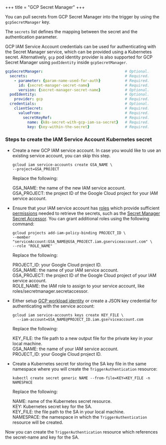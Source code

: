 +++
title = "GCP Secret Manager"
+++

You can pull secrets from GCP Secret Manager into the trigger by using the `gcpSecretManager` key.

The `secrets` list defines the mapping between the secret and the authentication parameter.

GCP IAM Service Account credentials can be used for authenticating with the Secret Manager service, which can be provided using a Kubernetes secret. Alternatively, `gcp` pod identity provider is also supported for GCP Secret Manager using `podIdentity` inside `gcpSecretManager`.

```yaml
gcpSecretManager:                                     # Optional.
  secrets:                                            # Required.
    - parameter: {param-name-used-for-auth}           # Required.
      id: {secret-manager-secret-name}                # Required.
      version: {secret-manager-secret-name}           # Optional.
  podIdentity:                                        # Optional.
    provider: gcp                                     # Required.
  credentials:                                        # Optional.
    clientSecret:                                     # Required.
      valueFrom:                                      # Required.
        secretKeyRef:                                 # Required.
          name: {k8s-secret-with-gcp-iam-sa-secret}   # Required.
          key: {key-within-the-secret}                # Required.
```

### Steps to create the IAM Service Account Kubernetes secret
- Create a new GCP IAM service account. In case you would like to use an existing service account, you can skip this step.

  ```shell
  gcloud iam service-accounts create GSA_NAME \
  --project=GSA_PROJECT
  ```

  Replace the following:

  GSA_NAME: the name of the new IAM service account.\
  GSA_PROJECT: the project ID of the Google Cloud project for your IAM service account.

- Ensure that your IAM service account has [roles](https://cloud.google.com/iam/docs/understanding-roles) which provide sufficient [permissions](https://cloud.google.com/iam/docs/permissions-reference) needed to retrieve the secrets, such as the [Secret Manager Secret Accessor](https://cloud.google.com/secret-manager/docs/access-control#secretmanager.secretAccessor). You can grant additional roles using the following command:

  ```shell
  gcloud projects add-iam-policy-binding PROJECT_ID \
  --member "serviceAccount:GSA_NAME@GSA_PROJECT.iam.gserviceaccount.com" \
  --role "ROLE_NAME"
  ```

  Replace the following:

  PROJECT_ID: your Google Cloud project ID. \
  GSA_NAME: the name of your IAM service account. \
  GSA_PROJECT: the project ID of the Google Cloud project of your IAM service account. \
  ROLE_NAME: the IAM role to assign to your service account, like roles/secretmanager.secretaccessor.

- Either setup [GCP workload identity](./gcp-workload-identity) or create a JSON key credential for authenticating with the service account:

  ```shell
  gcloud iam service-accounts keys create KEY_FILE \
    --iam-account=GSA_NAME@PROJECT_ID.iam.gserviceaccount.com
  ```

  Replace the following:

  KEY_FILE: the file path to a new output file for the private key in your local machine. \
  GSA_NAME: the name of your IAM service account. \
  PROJECT_ID: your Google Cloud project ID.

- Create a Kubernetes secret for storing the SA key file in the same namespace where you will create the `TriggerAuthentication` resource:

  ```shell
  kubectl create secret generic NAME --from-file=KEY=KEY_FILE -n NAMESPACE
  ```

  Replace the following:

  NAME: name of the Kubernetes secret resource. \
  KEY: Kubernetes secret key for the SA. \
  KEY_FILE: the file path to the SA in your local machine. \
  NAMESPACE: the namespace in which the `TriggerAuthentication` resource will be created.

Now you can create the `TriggerAuthentication` resource which references the secret-name and key for the SA.

